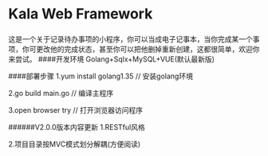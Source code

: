 Kala Web Framework
=======
###
这是一个关于记录待办事项的小程序，你可以当成电子记事本，当你完成某一个事项，你可更改他的完成状态，甚至你可以把他删掉重新创建，这都很简单，欢迎你来尝试。
####开发环境
Golang+Sqlx+MySQL+VUE(默认最新版)

####部署步骤
1.yum install golang1.35 // 安装golang环境

2.go build main.go       // 编译主程序

3.open browser try       // 打开浏览器访问程序

######V2.0.0版本内容更新
1.RESTful风格

2.项目目录按MVC模式划分解耦(方便阅读)
